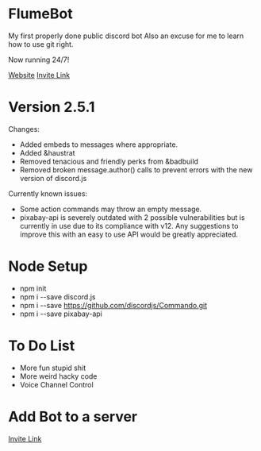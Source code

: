 # FlumeBot
My first properly done public discord bot
Also an excuse for me to learn how to use git right.

Now running 24/7!

[Website](https://sites.google.com/view/flumebot)
[Invite Link](https://discordapp.com/oauth2/authorize?client_id=662760640242384904&scope=bot&permissions=2146958591)


# Version 2.5.1
Changes: 
- Added embeds to messages where appropriate.
- Added &haustrat
- Removed tenacious and friendly perks from &badbuild
- Removed broken message.author() calls to prevent errors with the new version of discord.js

Currently known issues:
- Some action commands may throw an empty message.
- pixabay-api is severely outdated with 2 possible vulnerabilities but is currently in use due to its compliance with v12. Any suggestions to improve this with an easy to use API would be greatly appreciated.


# Node Setup
- npm init
- npm i --save discord.js
- npm i --save https://github.com/discordjs/Commando.git
- npm i --save pixabay-api


# To Do List
- More fun stupid shit
- More weird hacky code
- Voice Channel Control

# Add Bot to a server
[Invite Link](https://discordapp.com/oauth2/authorize?client_id=662760640242384904&scope=bot&permissions=2146958591)
